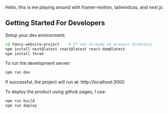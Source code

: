 
Hello, this is me playing around with framer-motion, tailwindcss, and next.js

## Getting Started For Developers

Setup your dev environment:

```bash
cd fancy-website-project    # If not already at project directory
npm install next@latest react@latest react-dom@latest
npm install three
```

To run the development server:

```bash
npm run dev
```

If successful, the project will run at:
http://localhost:3000


To deploy the product using github pages, I use:
```bash
npm run build
npm run deploy
```